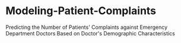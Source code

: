 # Modeling-Patient-Complaints
Predicting the Number of Patients' Complaints against Emergency Department Doctors Based on Doctor's Demographic Characteristics
